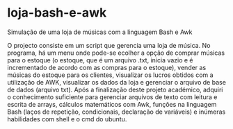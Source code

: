 # loja-bash-e-awk
Simulação de uma loja de músicas com a linguagem Bash e Awk

O projecto consiste em um script que gerencia uma loja de música. No programa, há um menu onde pode-se ecolher a opção de comprar músicas para o estoque (o estoque, que é um arquivo .txt, inicia vazio e é incrementado de acordo com as compras para o estoque), vender as músicas do estoque para os clientes, visualizar os lucros obtidos com a utilização de AWK, visualizar os dados da loja e gerenciar o arquivo de base de dados (arquivo txt). Após a finalização deste projeto académico, adquiri o conhecimento suficiente para gerenciar arquivos de texto com leitura e escrita de arrays, cálculos matemáticos com Awk, funções na linguagem Bash (laços de repetição, condicionais, declaração de variáveis) e inúmeras habilidades com shell e o cmd do ubuntu.
